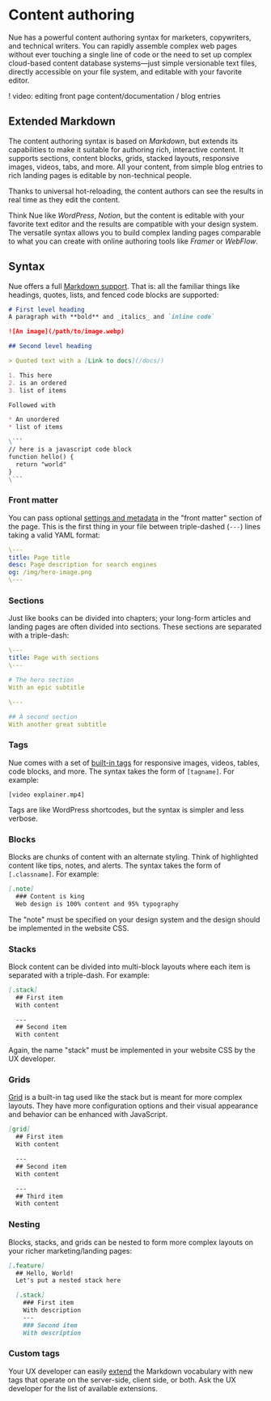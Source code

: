 

# Content authoring
Nue has a powerful content authoring syntax for marketers, copywriters, and technical writers. You can rapidly assemble complex web pages without ever touching a single line of code or the need to set up complex cloud-based content database systems—just simple versionable text files, directly accessible on your file system, and editable with your favorite editor.


! video: editing front page content/documentation / blog entries


## Extended Markdown
The content authoring syntax is based on *Markdown*, but extends its capabilities to make it suitable for authoring rich, interactive content. It supports sections, content blocks, grids, stacked layouts, responsive images, videos, tabs, and more. All your content, from simple blog entries to rich landing pages is editable by non-technical people.

Thanks to universal hot-reloading, the content authors can see the results in real time as they edit the content.

Think Nue like *WordPress*, *Notion*, but the content is editable with your favorite text editor and the results are compatible with your design system. The versatile syntax allows you to build complex landing pages comparable to what you can create with online authoring tools like *Framer* or *WebFlow*.



## Syntax
Nue offers a full [Markdown support](//daringfireball.net/projects/markdown/). That is: all the familiar things like headings, quotes, lists, and fenced code blocks are supported:


``` md
# First level heading
A paragraph with **bold** and _italics_ and `inline code`

![An image](/path/to/image.webp)

## Second level heading

> Quoted text with a [Link to docs](/docs/)

1. This here
2. is an ordered
3. list of items

Followed with

* An unordered
* list of items

\```
// here is a javascript code block
function hello() {
  return "world"
}
\```
```


### Front matter
You can pass optional [settings and metadata](settings.html) in the "front matter" section of the page. This is the first thing in your file between triple-dashed (`---`) lines taking a valid YAML format:


``` yaml
\---
title: Page title
desc: Page description for search engines
og: /img/hero-image.png
\---
```


### Sections
Just like books can be divided into chapters; your long-form articles and landing pages are often divided into sections. These sections are separated with a triple-dash:


``` yaml
\---
title: Page with sections
\---

# The hero section
With an epic subtitle

\---

## A second section
With another great subtitle
```


### Tags
Nue comes with a set of [built-in tags](tags.html) for responsive images, videos, tables, code blocks, and more. The syntax takes the form of `[tagname]`. For example:

```
[video explainer.mp4]
```

Tags are like WordPress shortcodes, but the syntax is simpler and less verbose.


### Blocks
Blocks are chunks of content with an alternate styling. Think of highlighted content like tips, notes, and alerts. The syntax takes the form of `[.classname]`. For example:

``` md
[.note]
  ### Content is king
  Web design is 100% content and 95% typography
```

The "note" must be specified on your design system and the design should be implemented in the website CSS.


### Stacks
Block content can be divided into multi-block layouts where each item is separated with a triple-dash. For example:

``` md
[.stack]
  ## First item
  With content

  ---
  ## Second item
  With content
```

Again, the name "stack" must be implemented in your website CSS by the UX developer.


### Grids
[Grid](tags.html#grids) is a built-in tag used like the stack but is meant for more complex layouts. They have more configuration options and their visual appearance and behavior can be enhanced with JavaScript.


``` md
[grid]
  ## First item
  With content

  ---
  ## Second item
  With content

  ---
  ## Third item
  With content
```


### Nesting
Blocks, stacks, and grids can be nested to form more complex layouts on your richer marketing/landing pages:


``` md
[.feature]
  ## Hello, World!
  Let's put a nested stack here

  [.stack]
    ### First item
    With description
    ---
    ### Second item
    With description
```



### Custom tags
Your UX developer can easily [extend](custom-layouts.html#custom-md) the Markdown vocabulary with new tags that operate on the server-side, client side, or both. Ask the UX developer for the list of available extensions.









